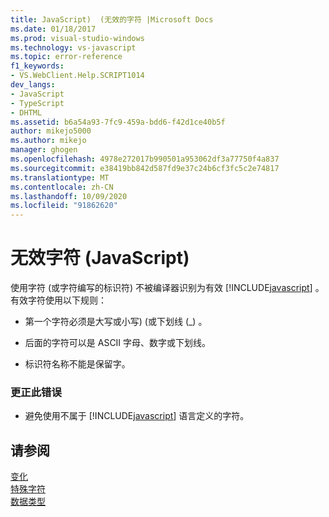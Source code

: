 ```yaml
---
title: JavaScript)  (无效的字符 |Microsoft Docs
ms.date: 01/18/2017
ms.prod: visual-studio-windows
ms.technology: vs-javascript
ms.topic: error-reference
f1_keywords:
- VS.WebClient.Help.SCRIPT1014
dev_langs:
- JavaScript
- TypeScript
- DHTML
ms.assetid: b6a54a93-7fc9-459a-bdd6-f42d1ce40b5f
author: mikejo5000
ms.author: mikejo
manager: ghogen
ms.openlocfilehash: 4978e272017b990501a953062df3a77750f4a837
ms.sourcegitcommit: e38419bb842d587fd9e37c24b6cf3fc5c2e74817
ms.translationtype: MT
ms.contentlocale: zh-CN
ms.lasthandoff: 10/09/2020
ms.locfileid: "91862620"
---
```

# <a name="invalid-character-javascript"></a>无效字符 (JavaScript)
使用字符 (或字符编写的标识符) 不被编译器识别为有效 [!INCLUDE[javascript](../../javascript/includes/javascript-md.md)] 。 有效字符使用以下规则：  
  
- 第一个字符必须是大写或小写)  (或下划线 (_) 。  
  
- 后面的字符可以是 ASCII 字母、数字或下划线。  
  
- 标识符名称不能是保留字。  
  
### <a name="to-correct-this-error"></a>更正此错误  
  
- 避免使用不属于 [!INCLUDE[javascript](../../javascript/includes/javascript-md.md)] 语言定义的字符。  
  
## <a name="see-also"></a>请参阅  
 [变化](https://developer.mozilla.org/docs/Learn/JavaScript/First_steps/Variables)   
 [特殊字符](https://developer.mozilla.org/docs/Web/JavaScript/Guide/Grammar_and_types)   
 [数据类型](https://developer.mozilla.org/docs/Web/JavaScript/Data_structures)